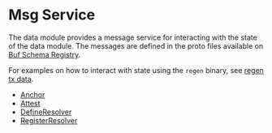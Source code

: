 # Msg Service

The data module provides a message service for interacting with the state of the data module. The messages are defined in the proto files available on [Buf Schema Registry](https://buf.build/regen/regen-ledger).

For examples on how to interact with state using the `regen` binary, see [regen tx data](../../commands/regen_tx_data.md).

- [Anchor](https://buf.build/regen/regen-ledger/docs/main:regen.data.v1#Anchor)
- [Attest](https://buf.build/regen/regen-ledger/docs/main:regen.data.v1#Attest)
- [DefineResolver](https://buf.build/regen/regen-ledger/docs/main:regen.data.v1#DefineResolver)
- [RegisterResolver](https://buf.build/regen/regen-ledger/docs/main:regen.data.v1#RegisterResolver)
